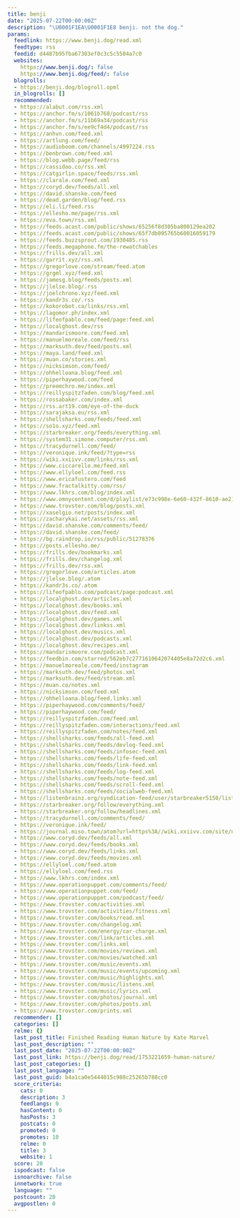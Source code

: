 ```yaml
---
title: benji
date: "2025-07-22T00:00:00Z"
description: "\U0001F1EA\U0001F1E8 benji. not the dog."
params:
  feedlink: https://www.benji.dog/read.xml
  feedtype: rss
  feedid: d4487b95fba67303ef0c3c5c5504a7c0
  websites:
    https://www.benji.dog/: false
    https://www.benji.dog/feed/: false
  blogrolls:
  - https://benji.dog/blogroll.opml
  in_blogrolls: []
  recommended:
  - https://alabut.com/rss.xml
  - https://anchor.fm/s/1061b768/podcast/rss
  - https://anchor.fm/s/11b69a34/podcast/rss
  - https://anchor.fm/s/ee9cf4d4/podcast/rss
  - https://anhvn.com/feed.xml
  - https://artlung.com/feed/
  - https://audioboom.com/channels/4997224.rss
  - https://benbrown.com/feed.xml
  - https://blog.webb.page/feed/rss
  - https://cassidoo.co/rss.xml
  - https://catgirlin.space/feeds/rss.xml
  - https://clarale.com/feed.xml
  - https://coryd.dev/feeds/all.xml
  - https://david.shanske.com/feed
  - https://dead.garden/blog/feed.rss
  - https://eli.li/feed.rss
  - https://ellesho.me/page/rss.xml
  - https://eva.town/rss.xml
  - https://feeds.acast.com/public/shows/65256f8d305ba800129ea202
  - https://feeds.acast.com/public/shows/65f7db095765b60016059179
  - https://feeds.buzzsprout.com/1930485.rss
  - https://feeds.megaphone.fm/the-rewatchables
  - https://frills.dev/all.xml
  - https://garrit.xyz/rss.xml
  - https://gregorlove.com/stream/feed.atom
  - https://grgml.xyz/feed.xml
  - https://jamesg.blog/feeds/posts.xml
  - https://jlelse.blog/.rss
  - https://joelchrono.xyz/feed.xml
  - https://kandr3s.co/.rss
  - https://kokorobot.ca/links/rss.xml
  - https://lagomor.ph/index.xml
  - https://lifeofpablo.com/feed/page:feed.xml
  - https://localghost.dev/rss
  - https://mandarismoore.com/feed.xml
  - https://manuelmoreale.com/feed/rss
  - https://marksuth.dev/feed/posts.xml
  - https://maya.land/feed.xml
  - https://muan.co/stories.xml
  - https://nicksimson.com/feed/
  - https://ohhelloana.blog/feed.xml
  - https://piperhaywood.com/feed
  - https://preemchro.me/index.xml
  - https://reillyspitzfaden.com/blog/feed.xml
  - https://rossabaker.com/index.xml
  - https://rss.art19.com/eye-of-the-duck
  - https://sarajaksa.eu/rss.xml
  - https://shellsharks.com/feeds/feed.xml
  - https://so1o.xyz/feed.xml
  - https://starbreaker.org/feeds/everything.xml
  - https://system31.simone.computer/rss.xml
  - https://tracydurnell.com/feed/
  - https://veronique.ink/feed/?type=rss
  - https://wiki.xxiivv.com/links/rss.xml
  - https://www.ciccarello.me/feed.xml
  - https://www.ellyloel.com/feed.rss
  - https://www.ericafustero.com/feed
  - https://www.fractalkitty.com/rss/
  - https://www.lkhrs.com/blog/index.xml
  - https://www.omnycontent.com/d/playlist/e73c998e-6e60-432f-8610-ae210140c5b1/9dc914ae-df2a-4038-bbba-aff20107d1ab/30f0cdc5-cac4-4b33-ae56-aff20107d1cc/podcast.rss
  - https://www.trovster.com/blog/posts.xml
  - https://xaselgio.net/posts/index.xml
  - https://zacharykai.net/assets/rss.xml
  - https://david.shanske.com/comments/feed/
  - https://david.shanske.com/feed/
  - https://bg.raindrop.io/rss/public/51278376
  - https://posts.ellesho.me/
  - https://frills.dev/bookmarks.xml
  - https://frills.dev/changelog.xml
  - https://frills.dev/rss.xml
  - https://gregorlove.com/articles.atom
  - https://jlelse.blog/.atom
  - https://kandr3s.co/.atom
  - https://lifeofpablo.com/podcast/page:podcast.xml
  - https://localghost.dev/articles.xml
  - https://localghost.dev/books.xml
  - https://localghost.dev/feed.xml
  - https://localghost.dev/games.xml
  - https://localghost.dev/linkss.xml
  - https://localghost.dev/musics.xml
  - https://localghost.dev/podcasts.xml
  - https://localghost.dev/recipes.xml
  - https://mandarismoore.com/podcast.xml
  - https://feedbin.com/starred/562eb7c2771610642074405e8a72d2c6.xml
  - https://manuelmoreale.com/feed/instagram
  - https://marksuth.dev/feed/photos.xml
  - https://marksuth.dev/feed/stream.xml
  - https://muan.co/notes.xml
  - https://nicksimson.com/feed.xml
  - https://ohhelloana.blog/feed.links.xml
  - https://piperhaywood.com/comments/feed/
  - https://piperhaywood.com/feed/
  - https://reillyspitzfaden.com/feed.xml
  - https://reillyspitzfaden.com/interactions/feed.xml
  - https://reillyspitzfaden.com/notes/feed.xml
  - https://shellsharks.com/feeds/all-feed.xml
  - https://shellsharks.com/feeds/devlog-feed.xml
  - https://shellsharks.com/feeds/infosec-feed.xml
  - https://shellsharks.com/feeds/life-feed.xml
  - https://shellsharks.com/feeds/link-feed.xml
  - https://shellsharks.com/feeds/log-feed.xml
  - https://shellsharks.com/feeds/note-feed.xml
  - https://shellsharks.com/feeds/scroll-feed.xml
  - https://shellsharks.com/feeds/socialweb-feed.xml
  - https://listenbrainz.org/syndication-feed/user/starbreaker5150/listens?minutes=480
  - https://starbreaker.org/follow/everything.xml
  - https://starbreaker.org/follow/headlines.xml
  - https://tracydurnell.com/comments/feed/
  - https://veronique.ink/feed/
  - https://journal.miso.town/atom?url=https%3A//wiki.xxiivv.com/site/now.html
  - https://www.coryd.dev/feeds/all.xml
  - https://www.coryd.dev/feeds/books.xml
  - https://www.coryd.dev/feeds/links.xml
  - https://www.coryd.dev/feeds/movies.xml
  - https://ellyloel.com/feed.atom
  - https://ellyloel.com/feed.rss
  - https://www.lkhrs.com/index.xml
  - https://www.operationpuppet.com/comments/feed/
  - https://www.operationpuppet.com/feed/
  - https://www.operationpuppet.com/podcast/feed/
  - https://www.trovster.com/activities.xml
  - https://www.trovster.com/activities/fitness.xml
  - https://www.trovster.com/books/read.xml
  - https://www.trovster.com/changelog.xml
  - https://www.trovster.com/energy/car-charge.xml
  - https://www.trovster.com/link/articles.xml
  - https://www.trovster.com/links.xml
  - https://www.trovster.com/movies/reviews.xml
  - https://www.trovster.com/movies/watched.xml
  - https://www.trovster.com/music/events.xml
  - https://www.trovster.com/music/events/upcoming.xml
  - https://www.trovster.com/music/highlights.xml
  - https://www.trovster.com/music/listens.xml
  - https://www.trovster.com/music/lyrics.xml
  - https://www.trovster.com/photos/journal.xml
  - https://www.trovster.com/photos/posts.xml
  - https://www.trovster.com/prints.xml
  recommender: []
  categories: []
  relme: {}
  last_post_title: Finished Reading Human Nature by Kate Marvel
  last_post_description: ""
  last_post_date: "2025-07-22T00:00:00Z"
  last_post_link: https://benji.dog/read/1753221659-human-nature/
  last_post_categories: []
  last_post_language: ""
  last_post_guid: b4a1ca0e5444015c988c25265b788cc0
  score_criteria:
    cats: 0
    description: 3
    feedlangs: 0
    hasContent: 0
    hasPosts: 3
    postcats: 0
    promoted: 0
    promotes: 10
    relme: 0
    title: 3
    website: 1
  score: 20
  ispodcast: false
  isnoarchive: false
  innetwork: true
  language: ""
  postcount: 20
  avgpostlen: 0
---
```

